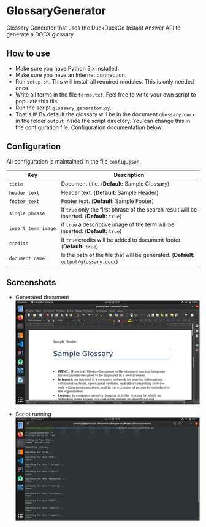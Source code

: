 # GlossaryGenerator
Glossary Generator that uses the DuckDuckGo Instant Answer API to generate a DOCX glossary.

## How to use
* Make sure you have Python 3.x installed.
* Make sure you have an Internet connection.
* Run ```setup.sh```. This will install all required modules. This is only needed once.
* Write all terms in the file ```terms.txt```. Feel free to write your own script to populate this file.
* Run the script ```glossary_generator.py```.
* That's it! By default the glossary will be in the document ```glossary.docx``` in the folder ```output``` inside the script directory. You can change this in the configuration file. Configuration documentation below.

## Configuration
All configuration is maintained in the file ```config.json```.

| Key | Description |
| --- | ----------- |
| ```title``` | Document title. (**Default:** Sample Glossary) |
| ```header_text``` | Header text. (**Default:** Sample Header) |
| ```footer_text``` | Footer text. (**Default:** Sample Footer) |
| ```single_phrase``` | If ```true``` only the first phrase of the search result will be inserted. (**Default:** ```true```) |
| ```insert_term_image``` | if ```true``` a descriptive image of the term will be inserted. (**Default:** ```true```) |
| ```credits``` | If ```true``` credits will be added to document footer. (**Default:** ```true```) |
| ```document_name``` | Is the path of the file that will be generated. (**Default:** ```output/glossary.docx```) |

## Screenshots

* Generated document
![Generated document](https://raw.githubusercontent.com/carlostojal/GlossaryGenerator/master/img/document.png)

* Script running
![Script running](https://raw.githubusercontent.com/carlostojal/GlossaryGenerator/master/img/program.png)
